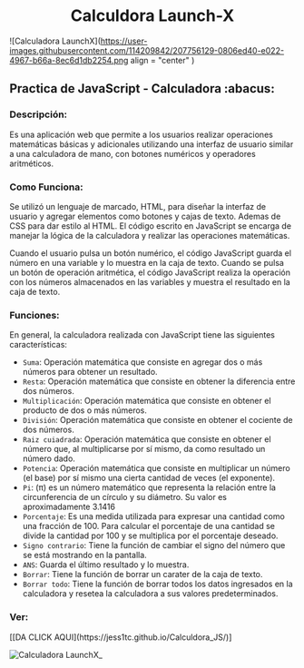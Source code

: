 <h1 align = "center">Calculdora Launch-X</h1>

![Calculadora LaunchX](https://user-images.githubusercontent.com/114209842/207756129-0806ed40-e022-4967-b66a-8ec6d1db2254.png align = "center" )



<h2>Practica de JavaScript - Calculadora :abacus:</h2>

<h3>Descripción:</h3>

Es una aplicación web que permite a los usuarios realizar operaciones matemáticas básicas y adicionales utilizando una interfaz de usuario similar a una calculadora de mano, con botones numéricos y operadores aritméticos.

<h3>Como Funciona:</h3>
Se utilizó un lenguaje de marcado, HTML, para diseñar la interfaz de usuario y agregar elementos como botones y cajas de texto. Ademas de CSS para dar estilo al HTML.
El código escrito en JavaScript se encarga de manejar la lógica de la calculadora y realizar las operaciones matemáticas.

Cuando el usuario pulsa un botón numérico, el código JavaScript guarda el número en una variable y lo muestra en la caja de texto. Cuando se pulsa un botón de operación aritmética, el código JavaScript realiza la operación con los números almacenados en las variables y muestra el resultado en la caja de texto.

<h3>Funciones:</h3>

En general, la calculadora realizada con JavaScript tiene las siguientes características:

- `Suma`: Operación matemática que consiste en agregar dos o más números para obtener un resultado.
- `Resta`: Operación matemática que consiste en obtener la diferencia entre dos números.
- `Multiplicación`: Operación matemática que consiste en obtener el producto de dos o más números.
- `División`: Operación matemática que consiste en obtener el cociente de dos números.
- `Raiz cuiadrada`: Operación matemática que consiste en obtener el número que, al multiplicarse por sí mismo, da como resultado un número dado.
- `Potencia`: Operación matemática que consiste en multiplicar un número (el base) por sí mismo una cierta cantidad de veces (el exponente).
- `Pi`:  (π) es un número matemático que representa la relación entre la circunferencia de un círculo y su diámetro. Su valor es aproximadamente 3.1416
- `Porcentaje`: Es una medida utilizada para expresar una cantidad como una fracción de 100. Para calcular el porcentaje de una cantidad se divide la cantidad por 100 y se multiplica por el porcentaje deseado.
- `Signo contrario`: Tiene la función de cambiar el signo del número que se está mostrando en la pantalla.
- `ANS`: Guarda el último resultado y lo muestra.
- `Borrar`: Tiene la función de borrar un carater de la caja de texto.
- `Borrar todo`: Tiene la función de borrar todos los datos ingresados en la calculadora y resetea la calculadora a sus valores predeterminados.

<h3>Ver:</h3> [[DA CLICK AQUI](https://jess1tc.github.io/Calculdora_JS/)]

 ![Calculadora LaunchX_](https://user-images.githubusercontent.com/114209842/207754659-e3ed376d-7830-427f-92d0-e2e49b9e2991.png )
 
